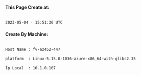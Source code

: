 
   
#### This Page Create at:

```bash

2023-05-04 - 15:51:36 UTC

```

#### Create By Machine:

```bash

Host Name : fv-az452-447

platform  : Linux-5.15.0-1036-azure-x86_64-with-glibc2.35

Ip Local  : 10.1.0.107

```


